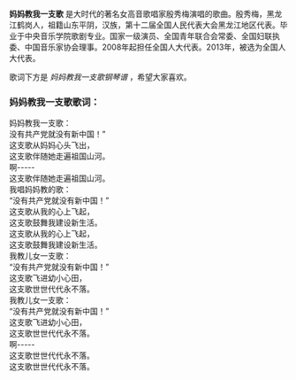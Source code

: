 

**妈妈教我一支歌**
是大时代的著名女高音歌唱家殷秀梅演唱的歌曲。殷秀梅，黑龙江鹤岗人，祖籍山东平阴，汉族，第十二届全国人民代表大会黑龙江地区代表。毕业于中央音乐学院歌剧专业。国家一级演员、全国青年联合会常委、全国妇联执委、中国音乐家协会理事。2008年起担任全国人大代表。2013年，被选为全国人大代表。

  
歌词下方是 _妈妈教我一支歌钢琴谱_ ，希望大家喜欢。

### 妈妈教我一支歌歌词：

妈妈教我一支歌：  
没有共产党就没有新中国！”  
这支歌从妈妈心头飞出，  
这支歌伴随她走遍祖国山河。  
啊-----  
这支歌伴随她走遍祖国山河。  
我唱妈妈教的歌：  
“没有共产党就没有新中国！”  
这支歌从我的心上飞起，  
这支歌鼓舞我建设新生活。  
这支歌从我的心上飞起，  
这支歌鼓舞我建设新生活。  
我教儿女一支歌：  
“没有共产党就没有新中国！”  
这支歌飞进幼小心田，  
这支歌世世代代永不落。  
我教儿女一支歌：  
“没有共产党就没有新中国！”  
这支歌飞进幼小心田，  
这支歌世世代代永不落。  
啊-----  
这支歌世世代代永不落。  
这支歌世世代代永不落。

